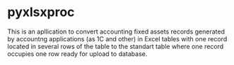 # pyxlsxproc
This is an apllication to convert accounting fixed assets records generated by accountng applications (as 1C and other) in Excel tables with one record located 
in several rows of the table to the standart table where one record occupies one row ready for upload to database.
